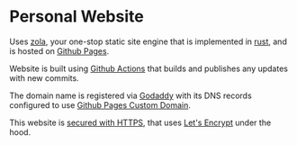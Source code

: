 # Personal Website

Uses [zola](https://getzola.com), your one-stop static site engine that is implemented in [rust](https://www.rust-lang.org/),
and is hosted on [Github Pages](https://pages.github.com/).

Website is built using [Github Actions](https://github.com/features/actions) that builds and publishes any updates with new commits.

The domain name is registered via [Godaddy](https://www.godaddy.com/) 
with its DNS records configured to use [Github Pages Custom Domain](https://docs.github.com/en/pages/configuring-a-custom-domain-for-your-github-pages-site).

This website is [secured with HTTPS](https://docs.github.com/en/pages/getting-started-with-github-pages/securing-your-github-pages-site-with-https), that uses [Let's Encrypt](https://letsencrypt.org/) under the hood.

